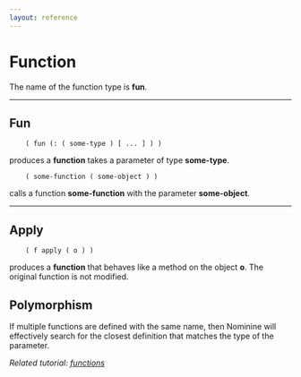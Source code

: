 ```yaml
---
layout: reference
---
```


Function
========

The name of the function type is **fun**.

<hr>

Fun
---
        ( fun (: ( some-type ) [ ... ] ) )

produces a **function** takes a parameter of type **some-type**.

        ( some-function ( some-object ) )

calls a function **some-function** with the parameter **some-object**.

<hr>

Apply
-----
        ( f apply ( o ) )

produces a **function** that behaves like a method on the object **o**.
The original function is not modified.

Polymorphism
------------

If multiple functions are defined with the same name,
then Nominine will effectively search for the closest definition that matches the type of the parameter.

*Related tutorial: [functions](/documentation/tutorial/functions.html)*

